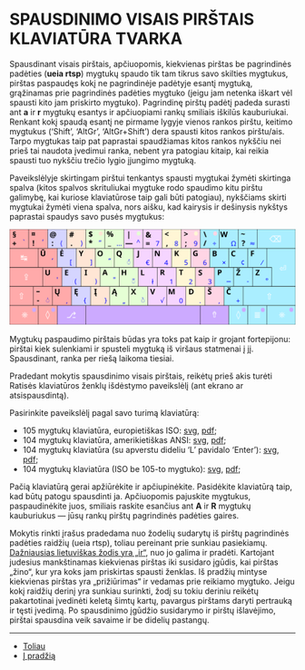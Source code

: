 
# SPAUSDINIMO VISAIS PIRŠTAIS KLAVIATŪRA TVARKA

Spausdinant visais pirštais, apčiuopomis, kiekvienas pirštas be pagrindinės padėties (__ueia rtsp__) mygtukų spaudo tik tam tikrus savo skilties mygtukus, pirštas paspaudęs kokį ne pagrindinėje padėtyje esantį mygtuką, grąžinamas prie pagrindinės padėties mygtuko (jeigu jam netenka iškart vėl spausti kito jam priskirto mygtuko). Pagrindinę pirštų padėtį padeda surasti ant __a__ ir __r__ mygtukų esantys ir apčiuopiami rankų smiliais iškilūs kauburiukai. Renkant kokį spaudą esantį ne pirmame lygyje vienos rankos pirštu, keitimo mygtukus (‘Shift’, ‘AltGr’, ‘AltGr+Shift’) dera spausti kitos rankos pirštu/ais. Tarpo mygtukas taip pat paprastai spaudžiamas kitos rankos nykščiu nei prieš tai naudota įvedimui ranka, nebent yra patogiau kitaip, kai reikia spausti tuo nykščiu trečio lygio įjungimo mygtuką.

Paveikslėlyje skirtingam pirštui tenkantys spausti mygtukai žymėti skirtinga spalva (kitos spalvos skrituliukai mygtuke rodo spaudimo kitu pirštu galimybę, kai kuriose klaviatūrose taip gali būti patogiau), nykščiams skirti mygtukai žymėti viena spalva, nors aišku, kad kairysis ir dešinysis nykštys paprastai spaudys savo pusės mygtukus:

![Spausdinimo tvarka](images/ratise_spaudotvarka.svg)

Mygtukų paspaudimo pirštais būdas yra toks pat kaip ir grojant fortepijonu: pirštai kiek sulenkiami ir spusteli mygtuką iš viršaus statmenai į jį. Spausdinant, ranka per riešą laikoma tiesiai.

Pradedant mokytis spausdinimo visais pirštais, reikėtų prieš akis turėti Ratisės klaviatūros ženklų išdėstymo paveikslėlį (ant ekrano ar atsispausdintą).

Pasirinkite paveikslėlį pagal savo turimą klaviatūrą:
  - 105 mygtukų klaviatūra, europietiškas ISO: [svg](images/kb_lt_ratise.svg), [pdf](images/kb_lt_ratise.pdf);
  - 104 mygtukų klaviatūra, amerikietiškas ANSI: [svg](images/kb_lt_ratise_104_ansi.svg), [pdf](images/kb_lt_ratise_104_ansi.pdf);
  - 104 mygtukų klaviatūra (su apverstu dideliu ‘L’ pavidalo ‘Enter’): [svg](images/kb_lt_ratise_104_2.svg), [pdf](images/kb_lt_ratise_104_2.pdf);
  - 104 mygtukų klaviatūra (ISO be 105-to mygtuko): [svg](images/kb_lt_ratise_104_3.svg), [pdf](images/kb_lt_ratise_104_3.pdf);

Pačią klaviatūrą gerai apžiūrėkite ir apčiupinėkite. Pasidėkite klaviatūrą taip, kad būtų patogu spausdinti ja. Apčiuopomis pajuskite mygtukus, paspaudinėkite juos, smiliais raskite esančius ant __A__ ir __R__ mygtukų kauburiukus — jūsų rankų pirštų pagrindinės padėties gaires.

Mokytis rinkti įrašus pradedama nuo žodelių sudarytų iš pirštų pagrindinės padėties raidžių (ueia rtsp), toliau pereinant prie sunkiau pasiekiamų. [Dažniausias lietuviškas žodis yra „ir“](dazn_zod.txt), nuo jo galima ir pradėti. Kartojant judesius mankštinamas kiekvienas pirštas iki susidaro įgūdis, kai pirštas „žino“, kur yra koks jam priskirtas spausti ženklas. Iš pradžių mintyse kiekvienas pirštas yra „prižiūrimas“ ir vedamas prie reikiamo mygtuko. Jeigu kokį raidžių derinį yra sunkiau surinkti, žodį su tokiu deriniu reikėtų pakartotinai įvedinėti keletą šimtų kartų, pavargus pirštams daryti pertrauką ir tęsti įvedimą. Po spausdinimo įgūdžio susidarymo ir pirštų išlavėjimo, pirštai spausdina veik savaime ir be didelių pastangų.


-------------------------
+ [Toliau](testies_mygtukai.md)
+ [Į pradžią](../README.md)
